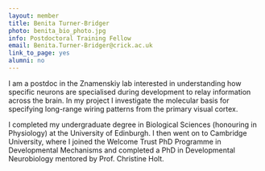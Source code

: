 ```yaml
---
layout: member
title: Benita Turner-Bridger
photo: benita_bio_photo.jpg
info: Postdoctoral Training Fellow
email: Benita.Turner-Bridger@crick.ac.uk
link_to_page: yes
alumni: no
---
```

I am a postdoc in the Znamenskiy lab interested in understanding how specific neurons are specialised during development to relay information across the brain. In my project I investigate the molecular basis for specifying long-range wiring patterns from the primary visual cortex.

I completed my undergraduate degree in Biological Sciences (honouring in Physiology) at the University of Edinburgh. I then went on to Cambridge University, where I joined the Welcome Trust PhD Programme in Developmental Mechanisms and completed a PhD in Developmental Neurobiology mentored by Prof. Christine Holt.
